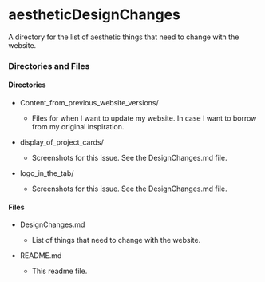 # aestheticDesignChanges

A directory for the list of aesthetic things that need to change with the website.

### Directories and Files

#### Directories

- Content_from_previous_website_versions/

  - Files for when I want to update my website. In case I want to borrow from my original inspiration.

- display_of_project_cards/

  - Screenshots for this issue. See the DesignChanges.md file.

- logo_in_the_tab/

  - Screenshots for this issue. See the DesignChanges.md file.

#### Files

- DesignChanges.md

  - List of things that need to change with the website.

- README.md

  - This readme file.
